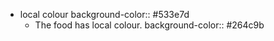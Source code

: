 - local colour
  background-color:: #533e7d
	- The food has local colour.
	  background-color:: #264c9b